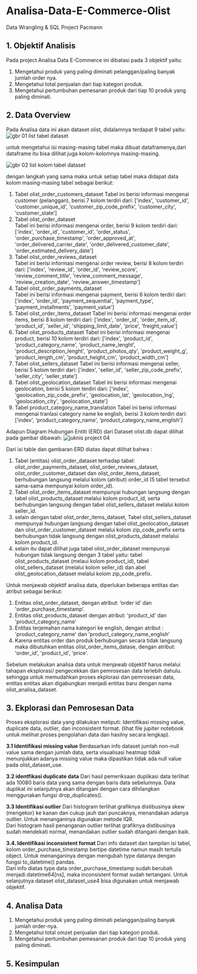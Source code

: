 # Analisa-Data-E-Commerce-Olist
Data Wrangling &amp; SQL Project Pacmann
## 1.	Objektif Analisis
Pada project Analisa Data E-Commerce ini dibatasi pada 3 objektif yaitu:
1. Mengetahui produk yang paling diminati pelanggan/paling banyak jumlah order nya.
2. Mengetahui total penjualan dari tiap kategori produk.
3. Mengetahui pertumbuhan pemesanan produk dari tiap 10 produk yang paling diminati.
## 2.	Data Overview
Pada Analisa data ini akan dataset olist, didalamnya  terdapat 9 tabel yaitu:  
![gbr 01 list tabel dataset](https://github.com/indra2878/Analisa-Data-E-Commerce-Olist/assets/129472057/b35ca799-2984-4758-a979-7acab0ae1e2e)   

untuk mengetahui isi masing-masing tabel maka dibuat dataframenya,dari dataframe itu bisa dilihat juga kolom-kolomnya masing-masing.

![gbr 02 list kolom tabel dataset](https://github.com/indra2878/Analisa-Data-E-Commerce-Olist/assets/129472057/1dfa0867-47f1-4cde-8d39-ba273cb98375)  

dengan langkah yang sama maka untuk setiap tabel maka didapat data kolom masing-masing tabel sebagai berikut:  
  
1)	Tabel olist_order_customers_dataset 
	Tabel ini berisi informasi mengenai customer (pelanggan), berisi 7 kolom terdiri dari: 
	['index', 'customer_id', 'customer_unique_id', 'customer_zip_code_prefix', 'customer_city', 'customer_state']
2)	Tabel olist_order_dataset  
   Tabel ini berisi informasi mengenai order, berisi 9 kolom terdiri dari:
	['index', 'order_id', 'customer_id', 'order_status', 'order_purchase_timestamp', 'order_approved_at', 'order_delivered_carrier_date', 'order_delivered_customer_date', 'order_estimated_delivery_date']
3)	Tabel olist_order_reviews_dataset  
   Tabel ini berisi informasi mengenai order review, berisi 8 kolom terdiri dari:
['index', 'review_id', 'order_id', 'review_score', 'review_comment_title', 'review_comment_message', 'review_creation_date', 'review_answer_timestamp']
4)	Tabel olist_order_payments_dataset  
   Tabel ini berisi informasi mengenai payment, berisi 6 kolom terdiri dari:
['index', 'order_id', 'payment_sequential', 'payment_type', 'payment_installments', 'payment_value']
5)	Tabel olist_order_items_dataset
   Tabel ini berisi informasi mengenai order items, berisi 8 kolom terdiri dari:
['index', 'order_id', 'order_item_id', 'product_id', 'seller_id', 'shipping_limit_date', 'price', 'freight_value']
6)	Tabel olist_products_dataset
   Tabel ini berisi informasi mengenai product, berisi 10 kolom terdiri dari:
['index', 'product_id', 'product_category_name', 'product_name_lenght', 'product_description_lenght', 'product_photos_qty', 'product_weight_g', 'product_length_cm', 'product_height_cm', 'product_width_cm']
7)	Tabel olist_sellers_dataset
    Tabel ini berisi informasi mengenai seller, berisi 5 kolom terdiri dari:
['index', 'seller_id', 'seller_zip_code_prefix', 'seller_city', 'seller_state']
8)	Tabel olist_geolocation_dataset
   Tabel ini berisi informasi mengenai geolocation, berisi 5 kolom terdiri dari:
['index', 'geolocation_zip_code_prefix', 'geolocation_lat', 'geolocation_lng', 'geolocation_city', 'geolocation_state']
9)	Tabel product_category_name_translation
 Tabel ini berisi informasi mengenai tranlasi category name ke english, berisi 3 kolom terdiri dari: ['index', 'product_category_name', 'product_category_name_english']  

Adapun Diagram Hubungan Entiti (ERD) dari Dataset olist.db dapat dilihat pada gambar dibawah:
![juknis project 04](https://github.com/indra2878/Analisa-Data-E-Commerce-Olist/assets/129472057/f6d04155-2eb3-4ad5-805c-d457b4c4d613)  

Dari isi table dan gambaran ERD diatas dapat dilihat bahwa :  
1)	Tabel (entitas) olist_order_dataset terhadap tabel: olist_order_payments_dataset, olist_order_reviews_dataset, olist_order_customer_dataset dan olist_order_items_dataset, berhubungan langsung melalui kolom (atribut) order_id (5 tabel tersebut sama-sama mempunyai kolom order_id).
2)	Tabel olist_order_items_dataset mempunyai hubungan langsung dengan 
tabel olist_products_dataset melalui kolom product_id, serta berhubungan langsung dengan 
tabel olist_sellers_dataset melalui kolom seller_id.
3)	selain dengan tabel olist_order_items_dataset, Tabel olist_sellers_dataset mempunyai hubungan langsung dengan tabel olist_geolocation_dataset dan olist_order_customer_dataset  melalui kolom zip_code_prefix serta berhubungan tidak langsung dengan olist_products_dataset melalui kolom product_id.
4)	selain itu dapat dilihat juga tabel olist_order_dataset mempunyai hubungan tidak langsung dengan 3 tabel yaitu: tabel olist_products_dataset  (melaui kolom product_id), tabel olist_sellers_dataset (melalui kolom seller_id)  dan abel olist_geolocation_dataset melalui kolom zip_code_prefix.
   
Untuk menjawab objektif analisa data, diperlukan beberapa entitas dan atribut sebagai berikut:  
1.	Entitas olist_order_dataset,  dengan atribut: ‘order id’ dan  'order_purchase_timestamp’.
2.	Entitas olist_products_dataset   dengan atribut: 'product_id' dan 'product_category_name'
3.	Entitas terjemahan nama kategori ke english, dengan atribut : 'product_category_name' dan 'product_category_name_english'
4.	Karena entitas order dan produk berhubungan secara tidak langsung maka dibutuhkan entitas 
olist_order_items_datase, dengan atribut: 'order_id', 'product_id', 'price'.

Sebelum melakukan analisa data untuk menjawab objektif harus melalui tahapan eksplorasi/ pengecekkan dan pemrosesan data terlebih dahulu. 
sehingga untuk memudahkan proses ekplorasi dan pemrosesan data, entitas entitas akan digabungkan menjadi entitas baru dengan nama olist_analisa_dataset.  

## 3.	Ekplorasi dan Pemrosesan Data
Proses eksplorasi data yang dilakukan meliputi: Identifikasi missing value, duplicate data, outlier, dan inconsistent format.
(lihat file jupiter notebook untuk melihat proses pengolahan data dan hasilny secara lengkap). 

**3.1	Identifikasi missing value**
Berdasarkan info dataset jumlah non-null value sama dengan jumlah data,  serta visualisasi heatmap tidak menunjukkan adanya missing value maka dipastikan tidak ada null value pada olist_dataset_use.  

**3.2	identfikasi duplicate data**
Dari hasil pemeriksaan duplikasi data terlihat ada 10080 baris data yang sama dengan baris data sebelumnya. Data duplikat ini selanjutnya akan ditangani dengan cara dihilangkan menggunakan fungsi drop_duplicates().

**3.3	 Identifikasi outlier**
Dari histogram terlihat grafiknya distibusinya skew (mengekor) ke kanan dan cukup jauh dari puncaknya, menandakan adanya outlier. Untuk menanganinya digunakan metode IQR.  
Dari histogram hasil penanganan outlier terlihat grafiknya distibusinya sudah mendekati normal, menandakan outlier sudah ditangani dengan baik.  

**3.4.	 Identifikasi inconsistent format**
Dari info dataset dan tampilan isi tabel, kolom order_purchase_timestamp bertipe datetime namun masih tertulis object.
Untuk menanganinya dengan mengubah type datanya dengan fungsi to_datetime() pandas.  
Dari info diatas type data order_purchase_timestamp sudah berubah menjadi datetime64[ns], maka inconsistent format sudah tertangani. Untuk selanjutnya dataset olist_dataset_use4 bisa digunakan untuk menjawab objektif.  

## 4.	Analisa Data
1. Mengetahui produk yang paling diminati pelanggan/paling banyak jumlah order-nya.
2. Mengetahui total omzet penjualan dari tiap kategori produk.
3. Mengetahui pertumbuhan pemesanan produk dari tiap 10 produk yang paling diminati.

## 5. Kesimpulan

